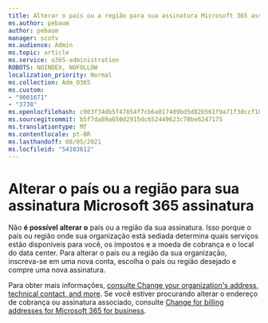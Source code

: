 ```yaml
---
title: Alterar o país ou a região para sua assinatura Microsoft 365 assinatura
ms.author: pebaum
author: pebaum
manager: scotv
ms.audience: Admin
ms.topic: article
ms.service: o365-administration
ROBOTS: NOINDEX, NOFOLLOW
localization_priority: Normal
ms.collection: Adm_O365
ms.custom:
- "9001671"
- "3738"
ms.openlocfilehash: c903f34db5f47854f7cb6a0174d9bd5d82b561f9a71f3dccf18c9147698824b4
ms.sourcegitcommit: b5f7da89a650d2915dc652449623c78be6247175
ms.translationtype: MT
ms.contentlocale: pt-BR
ms.lasthandoff: 08/05/2021
ms.locfileid: "54103612"
---
```

# <a name="change-the-country-or-region-for-your-microsoft-365-subscription"></a>Alterar o país ou a região para sua assinatura Microsoft 365 assinatura

Não **é possível alterar o** país ou a região da sua assinatura. Isso porque o país ou região onde sua organização está sediada determina quais serviços estão disponíveis para você, os impostos e a moeda de cobrança e o local do data center. Para alterar o país ou a região da sua organização, inscreva-se em uma nova conta, escolha o país ou região desejado e compre uma nova assinatura.

Para obter mais informações, [consulte Change your organization's address, technical contact, and more](https://docs.microsoft.com/microsoft-365/admin/manage/change-address-contact-and-more?view=o365-worldwide). Se você estiver procurando alterar o endereço de cobrança ou assinatura associado, consulte [Change for billing addresses for Microsoft 365 for business](https://docs.microsoft.com/microsoft-365/commerce/billing-and-payments/change-your-billing-addresses?view=o365-worldwide). 
